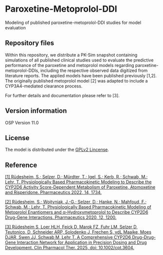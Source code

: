 # Paroxetine-Metoprolol-DDI
Modeling of published paroxetine-metoprolol-DDI studies for model evaluation

## Repository files
Within this repository, we distribute a PK-Sim snapshot containing simulations of all published clinical studies used to evaluate the predictive performance of the paroxetine and metoprolol models regarding paroxetine-metoprolol-DDIs, including the respective observed data digitized from literature reports. The applied models have been published previously [1,2]. The originally published metoprolol model [2] was adapted to include a CYP3A4-mediated clearance process. 

For further details and documentation please refer to [3].


## Version information

OSP Version 11.0

## License 
The model is distributed under the [GPLv2 Lincense](https://github.com/Open-Systems-Pharmacology/Suite/blob/develop/LICENSE).

## Reference
[[1] Rüdesheim, S.; Selzer, D.; Mürdter, T.; Igel, S.; Kerb, R.; Schwab, M.; Lehr, T. Physiologically Based Pharmacokinetic Modeling to Describe the CYP2D6 Activity Score-Dependent Metabolism of Paroxetine, Atomoxetine and Risperidone. Pharmaceutics 2022, 14, 1734.](https://doi.org/10.3390/pharmaceutics14081734)

[[2] Rüdesheim, S.; Wojtyniak, J.-G.; Selzer, D.; Hanke, N.; Mahfoud, F.; Schwab, M.; Lehr, T. Physiologically Based Pharmacokinetic Modeling of Metoprolol Enantiomers and α-Hydroxymetoprolol to Describe CYP2D6 Drug-Gene Interactions. Pharmaceutics 2020, 12, 1200.](https://www.mdpi.com/1999-4923/12/12/1200)

[[3] Rüdesheim S, Loer HLH, Feick D, Marok FZ, Fuhr LM, Selzer D, Teutonico, D, Schneider ARP, Solodenko J, Frechen S, vdL Maaike, Moes DJAR, Swen JJ, Schwab M, Lehr T. A Comprehensive CYP2D6 Drug-Drug-Gene Interaction Network for Application in Precision Dosing and Drug Development. Clin Pharmacol Ther. 2025, doi: 10.1002/cpt.3604.](https://pubmed.ncbi.nlm.nih.gov/39953671/)
